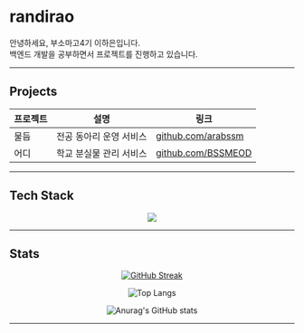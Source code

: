 # randirao

안녕하세요, 부소마고4기 이하은입니다.  
백엔드 개발을 공부하면서 프로젝트를 진행하고 있습니다.  

---

## Projects

| 프로젝트 | 설명 | 링크 |
|----------|------|------|
| 물듬 | 전공 동아리 운영 서비스 | [github.com/arabssm](https://github.com/arabssm) |
| 어디 | 학교 분실물 관리 서비스 | [github.com/BSSMEOD](https://github.com/BSSMEOD) |

---

## Tech Stack

<p align="center">
  <img src="https://skillicons.dev/icons?i=java,spring,postgresql,redis,docker,git,github,figma,notion&perline=6" />
</p>

---

## Stats

<div align="center">

<!-- 잔디 모양 -->
[![GitHub Streak](https://streak-stats.demolab.com?user=randirao&theme=tokyonight&hide_border=true)](https://git.io/streak-stats)

<!-- 언어 비중 -->
![Top Langs](https://github-readme-stats.vercel.app/api/top-langs/?username=randirao&layout=compact&theme=tokyonight&hide_border=true)

<!-- 활동 통계 -->
![Anurag's GitHub stats](https://github-readme-stats.vercel.app/api?username=randirao&show_icons=true&theme=tokyonight&hide_border=true)

</div>

---
